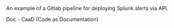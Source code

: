 An example of a Gitlab pipeline for deploying Splunk alerts via API.

Doc - CaaD (Code as Documentation)
